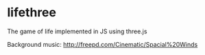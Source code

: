 lifethree
=========

The game of life implemented in JS using three.js

Background music: http://freepd.com/Cinematic/Spacial%20Winds